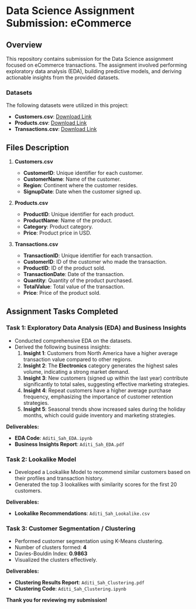 # Data Science Assignment Submission: eCommerce

## Overview
This repository contains submission for the Data Science assignment focused on eCommerce transactions. The assignment involved performing exploratory data analysis (EDA), building predictive models, and deriving actionable insights from the provided datasets.

### Datasets
The following datasets were utilized in this project:
- **Customers.csv**: [Download Link](https://drive.google.com/file/d/1bu_--mo79VdUG9oin4ybfFGRUSXAe-WE/view?usp=sharing)
- **Products.csv**: [Download Link](https://drive.google.com/file/d/1IKuDizVapw-hyktwfpoAoaGtHtTNHfd0/view?usp=sharing)
- **Transactions.csv**: [Download Link](https://drive.google.com/file/d/1saEqdbBB-vuk2hxoAf4TzDEsykdKlzbF/view?usp=sharing)

## Files Description
1. **Customers.csv**
   - **CustomerID**: Unique identifier for each customer.
   - **CustomerName**: Name of the customer.
   - **Region**: Continent where the customer resides.
   - **SignupDate**: Date when the customer signed up.

2. **Products.csv**
   - **ProductID**: Unique identifier for each product.
   - **ProductName**: Name of the product.
   - **Category**: Product category.
   - **Price**: Product price in USD.

3. **Transactions.csv**
   - **TransactionID**: Unique identifier for each transaction.
   - **CustomerID**: ID of the customer who made the transaction.
   - **ProductID**: ID of the product sold.
   - **TransactionDate**: Date of the transaction.
   - **Quantity**: Quantity of the product purchased.
   - **TotalValue**: Total value of the transaction.
   - **Price**: Price of the product sold.

## Assignment Tasks Completed

### Task 1: Exploratory Data Analysis (EDA) and Business Insights
- Conducted comprehensive EDA on the datasets.
- Derived the following business insights:
  1. **Insight 1**: Customers from North America have a higher average transaction value compared to other regions.
  2. **Insight 2**: The **Electronics** category generates the highest sales volume, indicating a strong market demand.
  3. **Insight 3**: New customers (signed up within the last year) contribute significantly to total sales, suggesting effective marketing strategies.
  4. **Insight 4**: Repeat customers have a higher average purchase frequency, emphasizing the importance of customer retention strategies.
  5. **Insight 5**: Seasonal trends show increased sales during the holiday months, which could guide inventory and marketing strategies.

**Deliverables:**
- **EDA Code**: `Aditi_Sah_EDA.ipynb`
- **Business Insights Report**: `Aditi_Sah_EDA.pdf`

### Task 2: Lookalike Model
- Developed a Lookalike Model to recommend similar customers based on their profiles and transaction history.
- Generated the top 3 lookalikes with similarity scores for the first 20 customers.

**Deliverables:**
- **Lookalike Recommendations**: `Aditi_Sah_Lookalike.csv`

### Task 3: Customer Segmentation / Clustering
- Performed customer segmentation using K-Means clustering.
- Number of clusters formed: **4**
- Davies-Bouldin Index: **0.9863**
- Visualized the clusters effectively.

**Deliverables:**
- **Clustering Results Report**: `Aditi_Sah_Clustering.pdf`
- **Clustering Code**: `Aditi_Sah_Clustering.ipynb`

**Thank you for reviewing my submission!**

